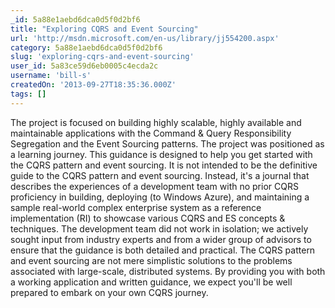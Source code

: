 ```yaml
---
_id: 5a88e1aebd6dca0d5f0d2bf6
title: "Exploring CQRS and Event Sourcing"
url: 'http://msdn.microsoft.com/en-us/library/jj554200.aspx'
category: 5a88e1aebd6dca0d5f0d2bf6
slug: 'exploring-cqrs-and-event-sourcing'
user_id: 5a83ce59d6eb0005c4ecda2c
username: 'bill-s'
createdOn: '2013-09-27T18:35:36.000Z'
tags: []
---
```


The project is focused on building highly scalable, highly available and maintainable applications with the Command & Query Responsibility Segregation and the Event Sourcing patterns.
The project was positioned as a learning journey. This guidance is designed to help you get started with the CQRS pattern and event sourcing. It is not intended to be the definitive guide to the CQRS pattern and event sourcing. Instead, it's a journal that describes the experiences of a development team with no prior CQRS proficiency in building, deploying (to Windows Azure), and maintaining a sample real-world complex enterprise system as a reference implementation (RI) to showcase various CQRS and ES concepts & techniques. The development team did not work in isolation; we actively sought input from industry experts and from a wider group of advisors to ensure that the guidance is both detailed and practical.
The CQRS pattern and event sourcing are not mere simplistic solutions to the problems associated with large-scale, distributed systems. By providing you with both a working application and written guidance, we expect you'll be well prepared to embark on your own CQRS journey.
